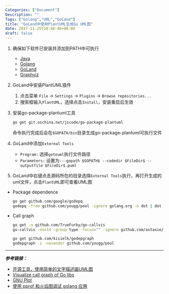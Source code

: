 ```yaml
---
Categories: ["Document"]
Description: ""
Tags: ["Golang","UML","GoLand"]
title: "GoLand中使用PlantUML生成Go UML图"
date: 2017-11-25T10:48:48+08:00
draft: false
---
```


1. 确保如下软件已安装并添加到PATH中可执行

	- [Java](http://www.oracle.com/technetwork/java/javase/downloads/index.html)
	- [Golang](https://golang.org/dl/)
	- [GoLand](https://www.jetbrains.com/go/download)
	- [Graphviz](http://www.graphviz.org/Download.php)

2. GoLand中安装PlantUML插件

	1. 点击菜单 `File` -> `Settings` -> `Plugins` -> `Browse repositories...`
	2. 搜索框输入`PlantUML`，选择点击`Install`，安装重启后生效

3. 安装go-package-plantuml工具

	```bash
	go get git.oschina.net/jscode/go-package-plantuml
	```
	命令执行完成后会在`$GOPATH/bin`目录生成go-package-plantuml可执行文件

4. GoLand中添加`External Tools`

	- `Program:` 选择`gotouml`执行文件路径
	- `Parameters:` 设置为`---gopath $GOPATH$ --codedir $FileDir$ --outputfile $FileDir$.puml`

5. GoLand中右键点击源码所在的目录选择`External Tools`执行，再打开生成的uml文件，点击`PlantUML`即可查看UML图


- Package dependence

	```bash
	go get github.com/google/godepq
	godepq -from github.com/yougg/pool -ignore golang.org -o dot | dot -Tsvg -o /d/workspace/private/doc/design/sc/sc5.svg
	```

- Call graph

	```bash
	go get -u github.com/TrueFurby/go-callvis
	go-callvis -nostd -group type -focus="" -ignore github.com/astaxie/beego -limit github.com/yougg github.com/yougg/pool | dot -Tsvg -o pool.svg
	```
	```bash
	go get github.com/kisielk/godepgraph
    godepgraph -s -novendor github.com/yougg/pool
	```


---

_**参考链接：**_  

- [开源工具，使用简单的文字描述画UML图](http://plantuml.com/)
- [Visualize call graph of Go libs](https://github.com/TrueFurby/go-callvis/issues/7)
- [GNU Plot](http://www.gnuplot.info/)
- [使用 pprof 和火焰图调试 golang 应用](http://cizixs.com/2017/09/11/profiling-golang-program)
